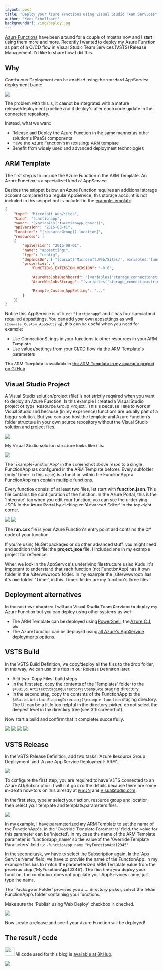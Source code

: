 ```yaml
--- 
layout: post
title: "Deploy your Azure Functions using Visual Studio Team Services"
author: "Kees Schollaart" 
backgroundUrl: /img/deploy.jpg 
---  
```


[Azure Functions](https://azure.microsoft.com/en-us/services/functions/) have been around for a couple of months now and I start using them more and more. Recently I wanted to deploy my Azure Function as part of a CI/CD flow in Visual Studio Team Services (VSTS) Release Management. I'd like to share how I did this.

<!--more-->

## Why

Continuous Deployment can be enabled using the standard AppService deployment blade:

 <a id="single_image" href="/img/2016/azuredeployment.png" class="fancybox"><img src="/img/2016/azuredeployment_thumb.png"/></a>

 The problem with this is, it cannot be integrated with a mature release/deployment pipeline and it deploy's after each code update in the connected repository.

 Instead, what we want:

 - Release and Deploy the Azure Function in the same manner as other solution's (PaaS) components
 - Have the Azure Function's in (existing) ARM template
 - Benefit from widely used and advanced deployment technologies

## ARM Template
The first step is to include the Azure Function in the ARM Template. An Azure Function is a specialized kind of AppService. 

Besides the snippet below, an Azure Function requires an additional storage account compared to a regular AppService, this storage account is not included in this snippet but is included in the [example template](https://github.com/keesschollaart81/azure-function-deploy/blob/master/AzureFunctionDeployExample/Templates/azuredeploy.json).

~~~ json
{
	"type": "Microsoft.Web/sites",
	"kind": "functionapp",
	"name": "[variables('functionapp_name')]",
	"apiVersion": "2015-08-01",
	"location": "[resourceGroup().location]",
	"resources": [
	{
		"apiVersion": "2015-08-01",
		"name": "appsettings",
		"type": "config",
		"dependsOn": [ "[concat('Microsoft.Web/Sites/', variables('functionapp_name'))]" ],
		"properties": {
			"FUNCTIONS_EXTENSION_VERSION": "~0.6",

			"AzureWebJobsDashboard": "[variables('storage_connectionstring')",
			"AzureWebJobsStorage": "[variables('storage_connectionstring')",
			
			"Example_Custom_AppSetting": "..."
		}
	}] 
} 
~~~
Notice this AppService is of ```kind```: ```"functionapp"``` and it has four special and required appsettings. You can add your own appsettings as well (```Example_Custom_AppSetting```), this can be useful when you need for example:

- Use ConnectionStrings in your functions to other resources in your ARM Template
- Use values/settings from your CI/CD flow via the ARM Template's parameters 

The ARM Template is available in [the ARM Template in my example project on GitHub](https://github.com/keesschollaart81/azure-function-deploy/blob/master/AzureFunctionDeployExample/Templates/azuredeploy.json).

## Visual Studio Project
A Visual Studio solution/project (file) is not strictly required when you want to deploy an Azure Function. In this example I created a Visual Studio project of type 'Resource Group Project'. This is because I like to work in Visual Studio and because (in my experience) functions are usually part of a bigger solution. But you can also host the template and Azure Function's folder structure in your own source repository without the Visual Studio solution and project files.

<a id="single_image" href="/img/2016/newproject.png" class="fancybox"><img src="/img/2016/newproject_thumb.png"/></a>

My Visual Studio solution structure looks like this:

 <a id="single_image" href="/img/2016/solutionexplorer.png" class="fancybox"><img src="/img/2016/solutionexplorer_thumb.png"/></a>

 The 'ExampleFunctionApp' in the screenshot above maps to a single FunctionApp (as configured in the ARM Template before). Every subfolder (only 'Timer' in this case) is a function within the FunctionApp: a FunctionApp can contain multiple functions.

 Every function consist of at least two files, let start with <b>function.json</b>. This file contains the configuration of the function. In the Azure Portal, this is the 'Integrate' tab when you edit your function, you can see the underlying JSON in the Azure Portal by clicking on 'Advanced Editor' in the top-right corner. 
  
<a id="single_image" href="/img/2016/function_integrate.png" class="fancybox" rel="azureportalfunctions"><img src="/img/2016/function_integrate_thumb.png"/></a> <a id="single_image" href="/img/2016/function_integrate_json.png" class="fancybox" rel="azureportalfunctions"><img src="/img/2016/function_integrate_json_thumb.png"/></a>
 
The <b>run.csx</b> file is your Azure Function's entry point and contains the C# code of your function.

If you're using NuGet packages or do other advanced stuff, you might need and addition third file: the <b>project.json</b> file. I included one in my example project for reference.

When we look in the AppService's underlying filestructure using [Kudu](https://blogs.msdn.microsoft.com/benjaminperkins/2014/03/24/using-kudu-with-windows-azure-web-sites/), it's important to understand that each function (not FunctionApp) has it own folder in the /site/wwwroot/ folder. In my example the /site/wwwroot/ has it's one folder: 'Timer', in this 'Timer' folder are my function's three files.

## Deployment alternatives

In the next two chapters I will use Visual Studio Team Services to deploy my Azure Function but you can deploy using other systems as well: 

- The ARM Template can be deployed using [PowerShell](https://azure.microsoft.com/nl-nl/documentation/articles/resource-group-template-deploy/), the [Azure CLI](https://azure.microsoft.com/nl-nl/documentation/articles/xplat-cli-azure-resource-manager/), etc.
- The Azure function can be deployed using [all Azure's AppService deployments options](https://azure.microsoft.com/nl-nl/documentation/articles/web-sites-deploy/). 

## VSTS Build

In the VSTS Build Definition, we copy/deploy all the files to the drop folder, in this way, we can use this files in our Release Definition later.

- Add two 'Copy Files' build steps
- In the first step, copy the contents of the 'Templates' folder to the ```$(Build.ArtifactStagingDirectory)\template``` staging directory
- In the second step, copy the contents of the FunctionApp  to the ```$(Build.ArtifactStagingDirectory)\example-function``` staging directory. The UI can be a little too helpful in the directory-picker, do not select the deepest level in the directory tree (see 3th screenshot).

Now start a build and confirm that it completes succesfully.

<a id="single_image" href="/img/2016/vsts_build.png" class="fancybox" rel="build"><img src="/img/2016/vsts_build_thumb.png"/></a> <a id="single_image" href="/img/2016/vsts_build2.png" class="fancybox" rel="build"><img src="/img/2016/vsts_build2_thumb.png"/></a> <a id="single_image" href="/img/2016/vsts_build2b.png" class="fancybox" rel="build"><img src="/img/2016/vsts_build2b_thumb.png"/></a> <a id="single_image" href="/img/2016/vsts_build3.png" class="fancybox" rel="build"><img src="/img/2016/vsts_build3_thumb.png"/></a>  

## VSTS Release

In the VSTS Release Definition, add two tasks: 'Azure Resource Group Deployment' and 'Azure App Service Deployment: ARM'.

<a id="single_image" href="/img/2016/vsts_release1.png" class="fancybox"  ><img src="/img/2016/vsts_release1_thumb.png"/></a>

To configure the first step, you are required to have VSTS connected to an Azure AD/Subscription. I will not go into the details because there are some in-depth how-to's on this already at [MSDN](https://blogs.msdn.microsoft.com/visualstudioalm/2015/10/04/automating-azure-resource-group-deployment-using-a-service-principal-in-visual-studio-online-buildrelease-management/) and [VisualStudio.com](https://www.visualstudio.com/en-us/docs/setup-admin/team-services/manage-organization-access-for-your-account-vs). 

In the first step, type or select your action, resource group and location, then select your template and template.parameters files.

<a id="single_image" href="/img/2016/vsts_release2.png" class="fancybox"  ><img src="/img/2016/vsts_release2_thumb.png"/></a>

In my example, I have parameterized my ARM Template to set the name of the FunctionApp's, in the 'Override Template Parameters' field, the value for this parameter can be 'injected'. In my case the name of the ARM Template parameter is 'functionapp_name' so the value of the 'Override Template Parameters' field is: ```-functionapp_name "MyFunctionApp12345"```

In the second task, we have to select the Subscription again. In the 'App Service Name' field, we have to provide the name of the FunctionApp. In my example this has to match the parameterized ARM Template value from the previous step ('MyFunctionApp12345'). The first time you deploy your function, the combobox does not populate your AppServices name, just type the name.

The 'Package or Folder' provides you a ... directory picker, select the folder FunctionApp's folder containing your functions.

Make sure the 'Publish using Web Deploy' checkbox in checked. 

<a id="single_image" href="/img/2016/vsts_release3.png" class="fancybox"><img src="/img/2016/vsts_release3_thumb.png"/></a>
 
Now create a release and see if your Azure Function will be deployed!

## The result / code

<img src="/img/github.png" height="30"/> All code used for this blog is [available at GitHub](https://github.com/keesschollaart81/azure-function-deploy).

<a id="single_image" href="/img/2016/azure.png" class="fancybox"><img src="/img/2016/azure_thumb.png"/></a>
